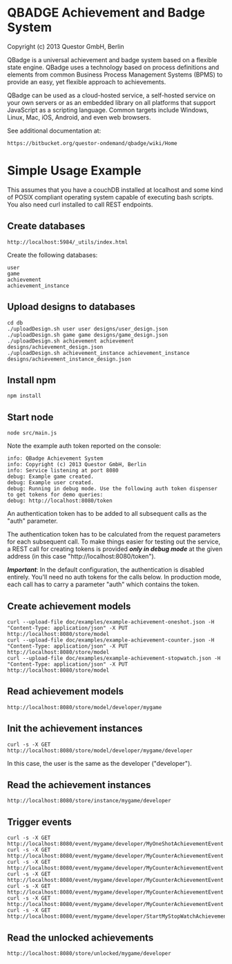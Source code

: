 # QBADGE Achievement and Badge System

Copyright (c) 2013 Questor GmbH, Berlin

QBadge is a universal achievement and badge system based on a flexible state engine. QBadge uses a technology based on process definitions and elements from common Business Process Management Systems (BPMS) to provide an easy, yet flexible approach to achievements.

QBadge can be used as a cloud-hosted service, a self-hosted service on your own servers or as an embedded library on all platforms that support JavaScript as a scripting language. Common targets include Windows, Linux, Mac, iOS, Android, and even web browsers.

See additional documentation at:

    https://bitbucket.org/questor-ondemand/qbadge/wiki/Home

# Simple Usage Example

This assumes that you have a couchDB installed at localhost and some kind of POSIX compliant operating
system capable of executing bash scripts. You also need curl installed to call REST endpoints.

## Create databases

    http://localhost:5984/_utils/index.html

Create the following databases:

    user
    game
    achievement
    achievement_instance

## Upload designs to databases

    cd db
    ./uploadDesign.sh user user designs/user_design.json
    ./uploadDesign.sh game game designs/game_design.json
    ./uploadDesign.sh achievement achievement designs/achievement_design.json
    ./uploadDesign.sh achievement_instance achievement_instance designs/achievement_instance_design.json

## Install npm

    npm install

## Start node

    node src/main.js

Note the example auth token reported on the console:

    info: QBadge Achievement System
    info: Copyright (c) 2013 Questor GmbH, Berlin
    info: Service listening at port 8080
    debug: Example game created.
    debug: Example user created.
    debug: Running in debug mode. Use the following auth token dispenser to get tokens for demo queries:
    debug: http://localhost:8080/token

An authentication token has to be added to all subsequent calls as the "auth" parameter.

The authentication token has to be calculated from the request parameters for each subsequent call.
To make things easier for testing out the service, a REST call for creating tokens is provided ***only in debug
mode*** at the given address (in this case "http://localhost:8080/token").

***Important***: In the default configuration, the authentication is disabled entirely. You'll need no auth tokens for
the calls below. In production mode, each call has to carry a parameter "auth" which contains the token.


## Create achievement models

    curl --upload-file doc/examples/example-achievement-oneshot.json -H "Content-Type: application/json" -X PUT http://localhost:8080/store/model
    curl --upload-file doc/examples/example-achievement-counter.json -H "Content-Type: application/json" -X PUT http://localhost:8080/store/model
    curl --upload-file doc/examples/example-achievement-stopwatch.json -H "Content-Type: application/json" -X PUT http://localhost:8080/store/model

## Read achievement models

    http://localhost:8080/store/model/developer/mygame

## Init the achievement instances

    curl -s -X GET http://localhost:8080/store/model/developer/mygame/developer

In this case, the user is the same as the developer ("developer").

## Read the achievement instances

    http://localhost:8080/store/instance/mygame/developer

## Trigger events

    curl -s -X GET http://localhost:8080/event/mygame/developer/MyOneShotAchievementEvent
    curl -s -X GET http://localhost:8080/event/mygame/developer/MyCounterAchievementEvent
    curl -s -X GET http://localhost:8080/event/mygame/developer/MyCounterAchievementEvent
    curl -s -X GET http://localhost:8080/event/mygame/developer/MyCounterAchievementEvent
    curl -s -X GET http://localhost:8080/event/mygame/developer/MyCounterAchievementEvent
    curl -s -X GET http://localhost:8080/event/mygame/developer/MyCounterAchievementEvent
    curl -s -X GET http://localhost:8080/event/mygame/developer/StartMyStopWatchAchievementEvent

## Read the unlocked achievements

    http://localhost:8080/store/unlocked/mygame/developer
